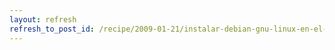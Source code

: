 ```yaml
---
layout: refresh
refresh_to_post_id: /recipe/2009-01-21/instalar-debian-gnu-linux-en-el-sony-vaio-vgn-sz4xn.html
---
```

